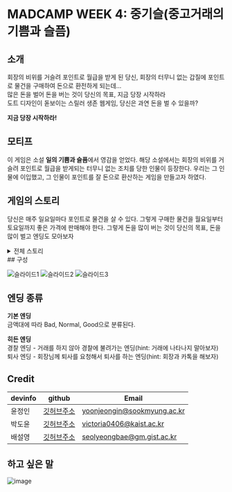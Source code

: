   # MADCAMP WEEK 4: 중기슬(중고거래의 기쁨과 슬픔)
  
  ## 소개
  회장의 비위를 거슬려 포인트로 월급을 받게 된 당신, 회장의 터무니 없는 갑질에 포인트로 물건을 구매하여 돈으로 환전하게 되는데...  
  많은 돈을 벌어 돈을 버는 것이 당신의 목표, 지금 당장 시작하라  
  도트 디자인이 돋보이는 스릴러 생존 웹게임, 당신은 과연 돈을 벌 수 있을까?  
    
  **지금 당장 시작하라!**
  
  ## 모티프
  이 게임은 소설 **일의 기쁨과 슬픔**에서 영감을 얻었다. 해당 소설에서는 회장의 비위를 거슬려 포인트로 월급을 받게되는 터무니 없는 조치를 당한 인물이 등장한다. 우리는 그 인물에 이입했고, 그 인물이 포인트를 잘 돈으로 환산하는 게임을 만들고자 하였다.
  
  ## 게임의 스토리
  당신은 매주 일요일마다 포인트로 물건을 살 수 있다. 그렇게 구매한 물건을 월요일부터 토요일까지 좋은 가격에 판매해야 한다. 그렇게 돈을 많이 버는 것이 당신의 목표, 돈을 많이 벌고 엔딩도 모아보자
<details>
<summary>전체 스토리</summary>
<div markdown="1"> 
카드 회사에서 근무하는 당신, 당신은 회장에게 잘못을 저질러 2주치 급여를 회사 포인트로 지급받게 되었다. 그런 당신이 저지른 잘못은 회사의 이벤트를 회장의 SNS보다 먼저 회사 홈페이지에 올려버린 잘못이다. SNS 중독자인 회장은 그런 당신에게 포인트 급여라는 상상도 못할 조치를 내렸다. 그렇게 당신은 2주동안 포인트로 살아야 한다.
</div>
</details>   
## 구성  
  
  ![슬라이드1](https://user-images.githubusercontent.com/81007362/151125796-a5ebb4fe-09ed-4478-9437-45e7bb304a70.PNG)
  ![슬라이드2](https://user-images.githubusercontent.com/81007362/151125815-43e52fd1-9c9b-494c-aac6-7a8766491da2.PNG)
  ![슬라이드3](https://user-images.githubusercontent.com/81007362/151125826-2edeb218-5083-4dd1-9e01-7888c675a812.PNG)
  ## 엔딩 종류
  **기본 엔딩**  
  금액대에 따라 Bad, Normal, Good으로 분류된다.  
    
  **히든 엔딩**  
  경찰 엔딩 - 거래를 하지 않아 경찰에 불려가는 엔딩(hint: 거래에 나타나지 말아보자)  
  퇴사 엔딩 - 회장님께 퇴사를 요청해서 퇴사를 하는 엔딩(hint: 회장과 카톡을 해보자)    
  ## Credit
| devinfo | github | Email |  
| ------ | ------ | ------ |
| 윤정인 | [깃허브주소](https://github.com/JeongIn37) | yoonjeongin@sookmyung.ac.kr |
| 박도윤 | [깃허브주소](https://github.com/victoria0406) | victoria0406@kaist.ac.kr |  
| 배설영 | [깃허브주소]( https://github.com/pell13) | seolyeongbae@gm.gist.ac.kr |

  ## 하고 싶은 말
  ![image](https://user-images.githubusercontent.com/81007362/151113727-b9cda4dc-6eb0-4542-8a19-6a907392100d.png)

